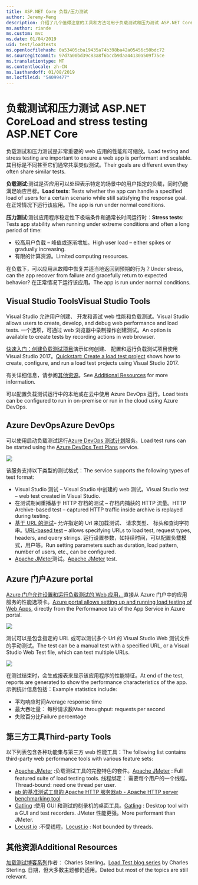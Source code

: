```yaml
---
title: ASP.NET Core 负载/压力测试
author: Jeremy-Meng
description: 介绍了几个值得注意的工具和方法可用于负载测试和压力测试 ASP.NET Core 应用。
ms.author: riande
ms.custom: mvc
ms.date: 01/04/2019
uid: test/loadtests
ms.openlocfilehash: 0a53405cba19435a74b398ba42a05456c50bdc72
ms.sourcegitcommit: 97d7a00bd39c83a8f6bccb9daa44130a509f75ce
ms.translationtype: MT
ms.contentlocale: zh-CN
ms.lasthandoff: 01/08/2019
ms.locfileid: "54099477"
---
```

# <a name="load-and-stress-testing-aspnet-core"></a><span data-ttu-id="58d00-103">负载测试和压力测试 ASP.NET Core</span><span class="sxs-lookup"><span data-stu-id="58d00-103">Load and stress testing ASP.NET Core</span></span>

<span data-ttu-id="58d00-104">负载测试和压力测试是非常重要的 web 应用的性能和可缩放。</span><span class="sxs-lookup"><span data-stu-id="58d00-104">Load testing and stress testing are important to ensure a web app is performant and scalable.</span></span> <span data-ttu-id="58d00-105">其目标是不同甚至它们通常共享类似测试。</span><span class="sxs-lookup"><span data-stu-id="58d00-105">Their goals are different even they often share similar tests.</span></span>

<span data-ttu-id="58d00-106">**负载测试**:测试是否应用可以处理表示特定的场景中的用户指定的负载，同时仍能满足响应目标。</span><span class="sxs-lookup"><span data-stu-id="58d00-106">**Load tests**: Tests whether the app can handle a specified load of users for a certain scenario while still satisfying the response goal.</span></span> <span data-ttu-id="58d00-107">在正常情况下运行该应用。</span><span class="sxs-lookup"><span data-stu-id="58d00-107">The app is run under normal conditions.</span></span>

<span data-ttu-id="58d00-108">**压力测试**:测试应用程序稳定性下极端条件和通常长时间运行时：</span><span class="sxs-lookup"><span data-stu-id="58d00-108">**Stress tests**: Tests app stability when running under extreme conditions and often a long period of time:</span></span>

* <span data-ttu-id="58d00-109">较高用户负载 – 峰值或逐渐增加。</span><span class="sxs-lookup"><span data-stu-id="58d00-109">High user load – either spikes or gradually increasing.</span></span>
* <span data-ttu-id="58d00-110">有限的计算资源。</span><span class="sxs-lookup"><span data-stu-id="58d00-110">Limited computing resources.</span></span>  

<span data-ttu-id="58d00-111">在负载下，可以应用从故障中恢复并适当地返回到预期的行为？</span><span class="sxs-lookup"><span data-stu-id="58d00-111">Under stress, can the app recover from failure and gracefully return to expected behavior?</span></span> <span data-ttu-id="58d00-112">在正常情况下运行该应用。</span><span class="sxs-lookup"><span data-stu-id="58d00-112">The app is run under normal conditions.</span></span>

## <a name="visual-studio-tools"></a><span data-ttu-id="58d00-113">Visual Studio Tools</span><span class="sxs-lookup"><span data-stu-id="58d00-113">Visual Studio Tools</span></span>

<span data-ttu-id="58d00-114">Visual Studio 允许用户创建、 开发和调试 web 性能和负载测试。</span><span class="sxs-lookup"><span data-stu-id="58d00-114">Visual Studio allows users to create, develop, and debug web performance and load tests.</span></span> <span data-ttu-id="58d00-115">一个选项，可通过 web 浏览器中录制操作创建测试。</span><span class="sxs-lookup"><span data-stu-id="58d00-115">An option is available to create tests by recording actions in web browser.</span></span>

<span data-ttu-id="58d00-116">[快速入门：创建负载测试项目](/visualstudio/test/quickstart-create-a-load-test-project?view=vs-2017)演示如何创建、 配置和运行负载测试项目使用 Visual Studio 2017。</span><span class="sxs-lookup"><span data-stu-id="58d00-116">[Quickstart: Create a load test project](/visualstudio/test/quickstart-create-a-load-test-project?view=vs-2017) shows how to create, configure, and run a load test projects using Visual Studio 2017.</span></span>

<span data-ttu-id="58d00-117">有关详细信息，请参阅[其他资源](#add)。</span><span class="sxs-lookup"><span data-stu-id="58d00-117">See [Additional Resources](#add) for more information.</span></span>

<span data-ttu-id="58d00-118">可以配置负载测试运行中的本地或在云中使用 Azure DevOps 运行。</span><span class="sxs-lookup"><span data-stu-id="58d00-118">Load tests can be configured to run in on-premise or run in the cloud using Azure DevOps.</span></span>

## <a name="azure-devops"></a><span data-ttu-id="58d00-119">Azure DevOps</span><span class="sxs-lookup"><span data-stu-id="58d00-119">Azure DevOps</span></span>

<span data-ttu-id="58d00-120">可以使用启动负载测试运行[Azure DevOps 测试计划](/azure/devops/test/load-test/index?view=vsts)服务。</span><span class="sxs-lookup"><span data-stu-id="58d00-120">Load test runs can be started using the [Azure DevOps Test Plans](/azure/devops/test/load-test/index?view=vsts) service.</span></span>

![](./load-tests/_static/azure-devops-load-test.png)

<span data-ttu-id="58d00-121">该服务支持以下类型的测试格式：</span><span class="sxs-lookup"><span data-stu-id="58d00-121">The service supports the following types of test format:</span></span>

- <span data-ttu-id="58d00-122">Visual Studio 测试 – Visual Studio 中创建的 web 测试。</span><span class="sxs-lookup"><span data-stu-id="58d00-122">Visual Studio test – web test created in Visual Studio.</span></span>
- <span data-ttu-id="58d00-123">在测试期间重播基于 HTTP 存档的测试 – 存档内捕获的 HTTP 流量。</span><span class="sxs-lookup"><span data-stu-id="58d00-123">HTTP Archive-based test – captured HTTP traffic inside archive is replayed during testing.</span></span>
- <span data-ttu-id="58d00-124">[基于 URL 的测试](/azure/devops/test/load-test/get-started-simple-cloud-load-test?view=vsts)– 允许指定的 Url 来加载测试、 请求类型、 标头和查询字符串。</span><span class="sxs-lookup"><span data-stu-id="58d00-124">[URL-based test](/azure/devops/test/load-test/get-started-simple-cloud-load-test?view=vsts) – allows specifying URLs to load test, request types, headers, and query strings.</span></span> <span data-ttu-id="58d00-125">运行设置参数，如持续时间，可以配置负载模式，用户等。</span><span class="sxs-lookup"><span data-stu-id="58d00-125">Run setting parameters such as duration, load pattern, number of users, etc., can be configured.</span></span>
- <span data-ttu-id="58d00-126">[Apache JMeter](https://jmeter.apache.org/)测试。</span><span class="sxs-lookup"><span data-stu-id="58d00-126">[Apache JMeter](https://jmeter.apache.org/) test.</span></span>

## <a name="azure-portal"></a><span data-ttu-id="58d00-127">Azure 门户</span><span class="sxs-lookup"><span data-stu-id="58d00-127">Azure portal</span></span>

<span data-ttu-id="58d00-128">[Azure 门户允许设置和运行负载测试的 Web 应用，](/azure/devops/test/load-test/app-service-web-app-performance-test?view=vsts)直接从 Azure 门户中的应用服务的性能选项卡。</span><span class="sxs-lookup"><span data-stu-id="58d00-128">[Azure portal allows setting up and running load testing of Web Apps,](/azure/devops/test/load-test/app-service-web-app-performance-test?view=vsts) directly from the Performance tab of the App Service in Azure portal.</span></span>

![](./load-tests/_static/azure-appservice-perf-test.png)

<span data-ttu-id="58d00-129">测试可以是包含指定的 URL 或可以测试多个 Url 的 Visual Studio Web 测试文件的手动测试。</span><span class="sxs-lookup"><span data-stu-id="58d00-129">The test can be a manual test with a specified URL, or a Visual Studio Web Test file, which can test multiple URLs.</span></span>

![](./load-tests/_static/azure-appservice-perf-test-config.png)

<span data-ttu-id="58d00-130">在测试结束时，会生成报表来显示该应用程序的性能特征。</span><span class="sxs-lookup"><span data-stu-id="58d00-130">At end of the test, reports are generated to show the performance characteristics of the app.</span></span> <span data-ttu-id="58d00-131">示例统计信息包括：</span><span class="sxs-lookup"><span data-stu-id="58d00-131">Example statistics include:</span></span>

- <span data-ttu-id="58d00-132">平均响应时间</span><span class="sxs-lookup"><span data-stu-id="58d00-132">Average response time</span></span>
- <span data-ttu-id="58d00-133">最大吞吐量： 每秒请求数</span><span class="sxs-lookup"><span data-stu-id="58d00-133">Max throughput: requests per second</span></span>
- <span data-ttu-id="58d00-134">失败百分比</span><span class="sxs-lookup"><span data-stu-id="58d00-134">Failure percentage</span></span>

## <a name="third-party-tools"></a><span data-ttu-id="58d00-135">第三方工具</span><span class="sxs-lookup"><span data-stu-id="58d00-135">Third-party Tools</span></span>

<span data-ttu-id="58d00-136">以下列表包含各种功能集与第三方 web 性能工具：</span><span class="sxs-lookup"><span data-stu-id="58d00-136">The following list contains third-party web performance tools with various feature sets:</span></span>

- <span data-ttu-id="58d00-137">[Apache JMeter](https://jmeter.apache.org/) :负载测试工具的完整特色的套件。</span><span class="sxs-lookup"><span data-stu-id="58d00-137">[Apache JMeter](https://jmeter.apache.org/) : Full featured suite of load testing tools.</span></span> <span data-ttu-id="58d00-138">线程绑定： 需要每个用户的一个线程。</span><span class="sxs-lookup"><span data-stu-id="58d00-138">Thread-bound: need one thread per user.</span></span>
- [<span data-ttu-id="58d00-139">ab 的基准测试工具的 Apache HTTP 服务器</span><span class="sxs-lookup"><span data-stu-id="58d00-139">ab - Apache HTTP server benchmarking tool</span></span>](https://httpd.apache.org/docs/2.4/programs/ab.html)
- <span data-ttu-id="58d00-140">[Gatling](https://gatling.io/) :使用 GUI 和测试的刻录机的桌面工具。</span><span class="sxs-lookup"><span data-stu-id="58d00-140">[Gatling](https://gatling.io/) : Desktop tool with a GUI and test recorders.</span></span> <span data-ttu-id="58d00-141">JMeter 性能更强。</span><span class="sxs-lookup"><span data-stu-id="58d00-141">More performant than JMeter.</span></span>
- <span data-ttu-id="58d00-142">[Locust.io](https://locust.io/) :不受线程。</span><span class="sxs-lookup"><span data-stu-id="58d00-142">[Locust.io](https://locust.io/) : Not bounded by threads.</span></span>

<a name="add"></a>
## <a name="additional-resources"></a><span data-ttu-id="58d00-143">其他资源</span><span class="sxs-lookup"><span data-stu-id="58d00-143">Additional Resources</span></span>

<span data-ttu-id="58d00-144">[加载测试博客系列](https://blogs.msdn.microsoft.com/charles_sterling/2015/06/01/load-test-series-part-i-creating-web-performance-tests-for-a-load-test/)作者： Charles Sterling。</span><span class="sxs-lookup"><span data-stu-id="58d00-144">[Load Test blog series](https://blogs.msdn.microsoft.com/charles_sterling/2015/06/01/load-test-series-part-i-creating-web-performance-tests-for-a-load-test/) by Charles Sterling.</span></span> <span data-ttu-id="58d00-145">日期，但大多数主题都仍适用。</span><span class="sxs-lookup"><span data-stu-id="58d00-145">Dated but most of the topics are still relevant.</span></span>